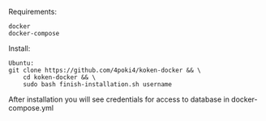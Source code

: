 Requirements: 
```
docker
docker-compose
```

Install:
```
Ubuntu:
git clone https://github.com/4poki4/koken-docker && \
    cd koken-docker && \
    sudo bash finish-installation.sh username
```

After installation you will see credentials for access to database in docker-compose.yml
